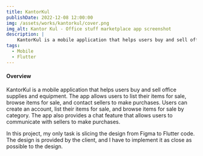 ```yaml
---
title: KantorKul
publishDate: 2022-12-08 12:00:00
img: /assets/works/kantorkul/cover.png
img_alt: Kantor Kul - Office stuff marketplace app screenshot
description: |
    KantorKul is a mobile application that helps users buy and sell office supplies and equipment. The app allows users to list their items for sale, browse items for sale, and contact sellers to make purchases.
tags:
  - Mobile
  - Flutter
---
```


#### Overview

KantorKul is a mobile application that helps users buy and sell office supplies and equipment. The app allows users to list their items for sale, browse items for sale, and contact sellers to make purchases. Users can create an account, list their items for sale, and browse items for sale by category. The app also provides a chat feature that allows users to communicate with sellers to make purchases.

In this project, my only task is slicing the design from Figma to Flutter code. The design is provided by the client, and I have to implement it as close as possible to the design.